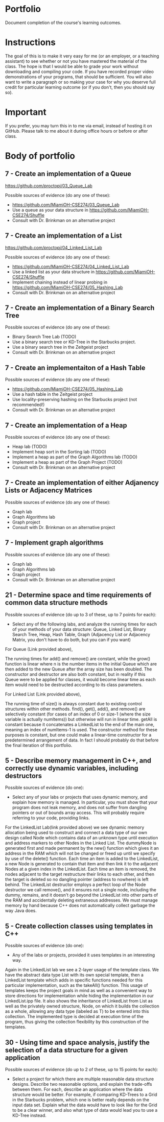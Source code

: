 Portfolio
=========

Document completion of the course's learning outcomes.

Instructions
====
The goal of this is to make it very easy for me (or an employer, or a teaching assistant) to see whether or not you have mastered the material of the class. The hope is that I would be able to grade your work without downloading and compiling your code. If you have recorded proper video demonstrations of your programs, that should be sufficient. You will also want to write a paragraph or so making your case for why you deserve full credit for particular learning outcome (or if you don't, then you should say so).

Important
=========
If you prefer, you may turn this in to me via email, instead of hosting it on GitHub. Please talk to me about it during office hours or before or after class.

Body of portfolio
====

7 - Create an implementation of a Queue
----
https://github.com/proctopj/03_Queue_Lab

Possible sources of evidence (do any one of these):

* https://github.com/MiamiOH-CSE274/03_Queue_Lab
* Use a queue as your data structure in https://github.com/MiamiOH-CSE274/Shuffle
* Consult with Dr. Brinkman on an alternative project

7 - Create an implementation of a List
----
https://github.com/proctopj/04_Linked_List_Lab

Possible sources of evidence (do any one of these):

* https://github.com/MiamiOH-CSE274/04_Linked_List_Lab
* Use a linked list as your data structure in https://github.com/MiamiOH-CSE274/Shuffle
* Implement chaining instead of linear probing in https://github.com/MiamiOH-CSE274/05_Hashing_Lab
* Consult with Dr. Brinkman on an alternative project


7 - Create an implementation of a Binary Search Tree
----
Possible sources of evidence (do any one of these):

* Binary Search Tree Lab (TODO)
* Use a binary search tree or KD-Tree in the Starbucks project.
* Use a binary search tree in the Zeitgeist project
* Consult with Dr. Brinkman on an alternative project


7 - Create an implementaiton of a Hash Table
----
Possible sources of evidence (do any one of these):

* https://github.com/MiamiOH-CSE274/05_Hashing_Lab
* Use a hash table in the Zeitgeist project
* Use locality-preserving hashing on the Starbucks project (not recommended!)
* Consult with Dr. Brinkman on an alternative project

7 - Create an implementation of a Heap
----
Possible sources of evidence (do any one of these):

* Heap lab (TODO)
* Implement heap sort in the Sorting lab (TODO)
* Implement a heap as part of the Graph Algorithms lab (TODO)
* Implement a heap as part of the Graph Project (TODO)
* Consult with Dr. Brinkman on an alternative project

7 - Create an implementation of either Adjanency Lists or Adjacency Matrices
----
Possible sources of evidence (do any one of these):

* Graph lab
* Graph Algorithms lab
* Graph project
* Consult with Dr. Brinkman on an alternative project

7 - Implement graph algorithms
----
Possible sources of evidence (do any one of these):

* Graph lab
* Graph Algorithms lab
* Graph project
* Consult with Dr. Brinkman on an alternative project

21 - Determine space and time requirements of common data structure methods
-----
Possible sources of evidence (do up to 3 of these, up to 7 points for each):

* Select any of the following labs, and analyze the running times for each of your methods of your data structure: Queue, Linked List, Binary Search Tree, Heap, Hash Table, Graph (Adjacency List or Adjacency Matrix, you don't have to do both, but you can if you want)

For Queue (Link provided above),

The running times for add() and remove() are constant, while the grow() function is linear where n is the number items in the initial
Queue which are then added to the new Queue after the array size has been doubled. The constructor and destructor are also both 
constant, but in reality if this Queue were to be applied for classes, it would become linear time as each item would need to be 
destructed according to its class parameters.


For Linked List (Link provided above),

The running time of size() is always constant due to existing control structures within other methods. find(), get(), add(), and 
remove() are selectively constant (for cases of an index of 0 or size-1 (where the size variable is actually numItems)) but 
otherwise will run in linear time. getAll is constant because it concatenates a LinkedList to the end of the main one, meaning 
an index of numItems-1 is used. The constructor method for these purposes is constant, but one could make a linear-time constructor
for a predetermined arrangement of data. In fact I should probably do that before the final iteration of this portfolio.


5 - Describe memory management in C++, and correctly use dynamic variables, including destructors
----
Possible sources of evidence (do one):

* Select any of your labs or projects that uses dynamic memory, and explain how memory is managed. In particular, you must show that your program does not leak memory, and does not suffer from dangling pointers or out of bounds array access. This will probably require referring to your code, providing links.

For the LinkedList Lab(link provided above) we see dynamic memory allocation being used to construct and connect a data type of our own design
called Node which contains data of an unknown type until execution and address markers to other Nodes in the Linked List. The dummyNode is
generated first and made permanent by the new() function which gives it an address in the RAM which will not be changed or freed up until we 
specify by use of the delete() function. Each time an item is added to the LinkedList, a new Node is generated to contain that item and then 
link it to the adjacent Nodes at a given index in the LinkedList. Each time an item is removed, the nodes adjacent to the target restructure 
their links to each other, and then the target is deleted so no dangling pointer (address to nowhere) is left behind. The LinkedList destructor
employs a perfect loop of the Node destructor we call remove(), and it ensures not a single node, including the dummy, remains, and it doesn't 
go beyond the LinkedList into other parts of the RAM and accidentally deleting extraneous addresses. We must manage memory by hand because C++ 
does not automatically collect garbage the way Java does.

5 - Create collection classes using templates in C++
----
Possible sources of evidence (do one):

* Any of the labs or projects, provided it uses templates in an interesting way.

Again in the LinkedList lab we see a 2-layer usage of the template class. We have the abstract data type List with its own special template, 
then a LinkedList template which adds in specific functions needed for this particular implementation, such as the takeAll() function. This 
usage of templates keeps the project goals in mind as well as a convenient way to store directions for implementation while hiding the
implementation in our LinkedList.ipp file. It also shows the inheritance of LinkedList from List as well as the privately owned structure,
Node, on which it builds the collection as a whole, allowing any data type (labeled as T) to be entered into this collection. The implemented
type is decided at execution time of the program, thus giving the collection flexibility by this construction of the templates.


30 - Using time and space analysis, justify the selection of a data structure for a given application
----

Possible sources of evidence (do up to 2 of these, up to 15 points for each):

* Select a project for which there are multiple reasonable data structure designs. Describe two reasonable options, and explain the trade-offs between them. For each, describe an application where the data structure would be better. For example, if comparing KD-Trees to a Grid in the Starbucks problem, which one is better really depends on the input data set. Explain what the data would have to look like for the Grid to be a clear winner, and also what type of data would lead you to use a KD-Tree instead.
